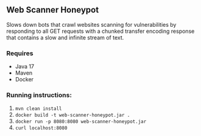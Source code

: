 ## Web Scanner Honeypot
Slows down bots that crawl websites scanning for vulnerabilities by responding to all GET requests with a chunked transfer encoding response that contains a slow and  infinite stream of text.
### Requires
- Java 17
- Maven
- Docker
### Running instructions:
1. `mvn clean install`
2. `docker build -t web-scanner-honeypot.jar .`
3. `docker run -p 8080:8080 web-scanner-honeypot.jar`
4. `curl localhost:8080`

